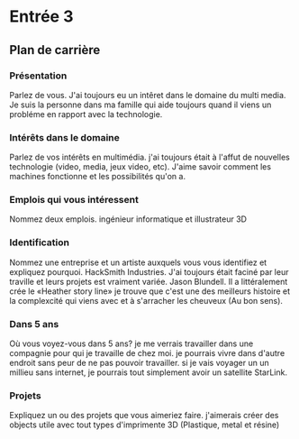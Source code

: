 # Entrée 3
## Plan de carrière

### Présentation
Parlez de vous. 
J'ai toujours eu un intêret dans le domaine du multi media. Je suis la personne dans ma famille qui aide toujours quand il viens un probléme en rapport avec la technologie.
### Intérêts dans le domaine
Parlez de vos intérêts en multimédia. 
j'ai toujours était à l'affut de nouvelles technologie (video, media, jeux video, etc). J'aime savoir comment les machines fonctionne et les possibilités qu'on a.  
### Emplois qui vous intéressent
Nommez deux emplois.
ingénieur informatique et illustrateur 3D
### Identification
Nommez une entreprise et un artiste auxquels vous vous identifiez et expliquez pourquoi. 
HackSmith Industries. J'ai toujours était faciné par leur traville et leurs projets est vraiment variée.
Jason Blundell. Il a littéralement crée le «Heather story line» je trouve que c'est une des meilleurs histoire et la complexcité qui viens avec et à s'arracher les cheuveux (Au bon sens).
### Dans 5 ans
Où vous voyez-vous dans 5 ans? 
je me verrais travailler dans une compagnie pour qui je travaille de chez moi. je pourrais vivre dans d'autre endroit sans peur de ne pas pouvoir travailler. si je vais voyager un un millieu sans internet, je pourrais tout simplement avoir un satellite StarLink.
### Projets
Expliquez un ou des projets que vous aimeriez faire. 
j'aimerais créer des objects utile avec tout types d'imprimente 3D (Plastique, metal et résine)
